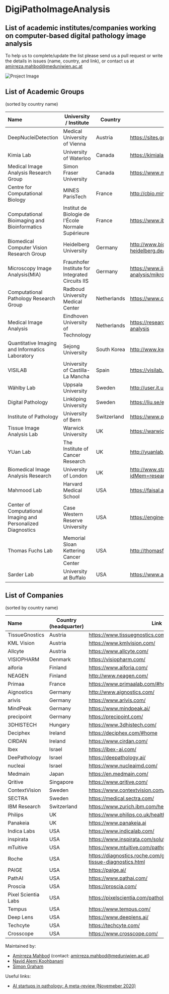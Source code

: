 # DigiPathoImageAnalysis


## List of academic institutes/companies working on computer-based digital pathology image analysis 
To help us to complete/update the list please send us a pull request or write the details in issues (name, country, and link), or contact us at amirreza.mahbod@meduniwien.ac.at

![Project Image](https://github.com/masih4/DigiPathoImageAnalysis/blob/master/project_image.jpg)


## List of Academic Groups 
(sorted by country name)

| Name | University / Institute | Country | Link |
| :---| --- | --- |  --- |
| DeepNucleiDetection                                         | Medical University of Vienna                      | Austria    | https://sites.google.com/view/deepnucleidetection/home|
| Kimia Lab                                                   | University of Waterloo                            | Canada     | https://kimialab.uwaterloo.ca/kimia/|
| Medical Image Analysis Research Group                       | Simon Fraser University                           | Canada     | https://www.medicalimageanalysis.com/ |
| Centre for Computational Biology                            | MINES ParisTech                                   | France     | http://cbio.mines-paristech.fr/welcome-to-the-cbio-wiki |
| Computational Bioimaging and Bioinformatics                 | Institut de Biologie de l'École Normale Supérieure| France     |https://www.ibens.ens.fr/spip.php?rubrique47 |
| Biomedical Computer Vision Research Group                   | Heidelberg University                             | Germany    | http://www.bioquant.uni-heidelberg.de/research/groups/biomedical_computer_vision.html|
| Microscopy Image Analysis(MIA)                              | Fraunhofer Institute for Integrated Circuits IIS  | Germany    | https://www.iis.fraunhofer.de/en/ff/sse/health/medical-image-analysis/mikroskopie/digitale-pathologie.html|
| Computational Pathology Research Group                      | Radboud University Medical Center                 | Netherlands| https://www.computationalpathologygroup.eu/ |
| Medical Image Analysis                                      | Eindhoven University of Technology                | Netherlands| https://research.tue.nl/en/organisations/medical-image-analysis |
| Quantitative Imaging and Informatics Laboratory             | Sejong University                                 | South Korea| http://www.kwaklab.net/|
| VISILAB                                                     | University of Castilla-La Mancha                  | Spain      | https://visilab.etsii.uclm.es/?page_id=39|
| Wählby Lab                                                  | Uppsala University                                | Sweden     | http://user.it.uu.se/~cli05194/|
| Digital Pathology                                           | Linköping University                              | Sweden     | https://liu.se/en/research/digital-pathology|
| Institute of Pathology                                      | University of Bern                                | Switzerland| https://www.pathology.unibe.ch/research/index_eng.html|
| Tissue Image Analysis Lab                                   | Warwick University                                | UK         | https://warwick.ac.uk/fac/sci/dcs/research/tia |
| YUan Lab                                                    | The Institute of Cancer Research                  | UK         | http://yuanlab.org/ |
| Biomedical Image Analysis Research                          | University of London                              | UK         | http://www.staff.city.ac.uk/~sbbk034/research.php?idMem=research |
| Mahmood Lab                                                 | Harvard Medical School                            | USA        | https://faisal.ai/|
| Center of Computational Imaging and Personalized Diagnostics| Case Western Reserve University                   | USA        | https://engineering.case.edu/centers/ccipd/|
| Thomas Fuchs Lab                                            | Memorial Sloan Kettering Cancer Center            | USA        | http://thomasfuchslab.org/|
| Sarder Lab                                                  | University at Buffalo                             | USA        | https://www.acsu.buffalo.edu/~pinakisa/index.html|








## List of Companies
(sorted by country name)

| Name | Country (headquarter) | Link |
| :---| --- | --- |
| TissueGnostics      | Austria     | https://www.tissuegnostics.com/ |
| KML Vision          | Austria     | https://www.kmlvision.com/ |
| Allcyte             | Austria     | https://www.allcyte.com/ |
| VISIOPHARM          | Denmark     | https://visiopharm.com/|
| aiforia             | Finland     | https://www.aiforia.com/ |
| NEAGEN              | Finland     | http://www.neagen.com/|
| Primaa              | France      | https://www.primaalab.com/#home |
| Aignostics          | Germany     | http://www.aignostics.com/|
| arivis              | Germany     | https://www.arivis.com/|
| MindPeak            | Germany     | https://www.mindpeak.ai/|
| precipoint          | Germany     | https://precipoint.com/|
| 3DHISTECH           | Hungary     | https://www.3dhistech.com/ |
| Deciphex            | Ireland     | https://deciphex.com/#home|
| CIRDAN              | Ireland     | https://www.cirdan.com/ |
| Ibex                | Israel      | https://ibex-ai.com/|
| DeePathology        | Israel      | https://deepathology.ai/|
| nucleai             | Israel      | https://www.nucleaimd.com/|
| Medmain             | Japan       | https://en.medmain.com/ |
| Qritive             | Singapore   | https://www.qritive.com/ |
| ContextVision       | Sweden      | https://www.contextvision.com/ |
| SECTRA              | Sweden      | https://medical.sectra.com/|
| IBM Research        | Switzerland | https://www.zurich.ibm.com/healthcare/|
| Philips             | UK          | https://www.philips.co.uk/healthcare/solutions/pathology|
| Panakeia            | UK          | https://www.panakeia.ai|
| Indica Labs         | USA         | https://www.indicalab.com/ |
| inspirata           | USA         | https://www.inspirata.com/solutions/digital-pathology/|
| mTuitive            | USA         | https://www.mtuitive.com/pathology.html|
| Roche               | USA         | https://diagnostics.roche.com/global/en/about/roche-tissue-diagnostics.html|
| PAIGE               | USA         | https://paige.ai/|
| PathAI              | USA         | https://www.pathai.com/|
| Proscia             | USA         | https://proscia.com/|
| Pixel Scientia Labs | USA         | https://pixelscientia.com/pathology.html|
| Tempus              | USA         | https://www.tempus.com/|
| Deep Lens           | USA         | https://www.deeplens.ai/ |
| Techcyte            | USA         | https://techcyte.com/ |
| Crosscope           | USA         | https://www.crosscope.com/ |





Maintained by:
* [Amirreza Mahbod](https://www.kth.se/profile/amahbod) (contact: amirreza.mahbod@meduniwien.ac.at)
* [Navid Alemi Koohbanani](https://warwick.ac.uk/study/csde/gsp/eportfolio/directory/pg/u1694087/) 
* [Simon Graham](https://warwick.ac.uk/fac/sci/mathsys/people/students/2015intake/graham/) 

Useful links:
* [AI startups in pathology: A meta-review (Novemeber 2020)](https://analogintelligence.com/artificial-intelligence-ai-startups-pathology-venture-meta-review-analysis/)
